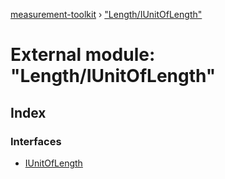 [measurement-toolkit](../README.md) › ["Length/IUnitOfLength"](_length_iunitoflength_.md)

# External module: "Length/IUnitOfLength"

## Index

### Interfaces

* [IUnitOfLength](../interfaces/_length_iunitoflength_.iunitoflength.md)
